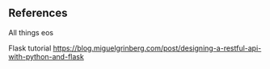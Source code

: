 ## References
All things eos


Flask tutorial https://blog.miguelgrinberg.com/post/designing-a-restful-api-with-python-and-flask


